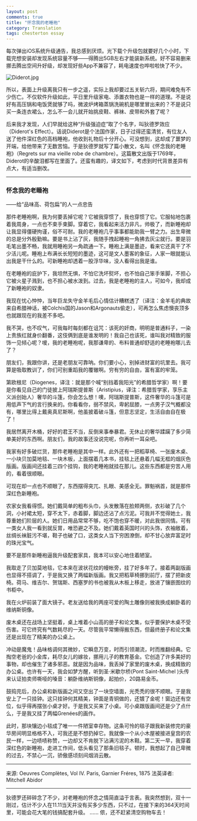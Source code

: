 ```yaml
---
layout: post
comments: true
title: "怀念我的老睡袍"
category: Translation
tags: chesterton essay
---
```


每次弹出iOS系统升级通告，我总感到厌烦。光下载个升级包就要好几个小时，下载完想安装却发现系统容量不够——得腾出5GB左右才能装新系统。好不容易删来挪去腾出空间升好级，却发现好些App不兼容了，耗电速度也哗啦啦快了不少。

![Diderot.jpg](http://upload-images.jianshu.io/upload_images/19585-5c26d9a23a8f61d2.jpg)

所以，表面上升级离我只有一步之遥，实际上我却要过五关斩六将，期间难免有不少伤亡。不仅软件升级如此，平日里升级家电、添置衣物也是一样的道理。不是说好有高压锅和电饭煲就够了吗，微波炉烤箱蒸锅洗碗机是哪里冒出来的？不是说只买一条连衣裙么，怎么不一会儿就开始挑皮鞋、裤袜、皮带和外套了呢？

后来我才发现，人们早就给这种“升级强迫症”取了个名字，叫狄德罗效应（Diderot's Effect）。话说Diderot是个法国作家，日子过得还蛮清贫，有位友人送了他件深红色的高档睡袍，他收到礼物后十分开心。可没想到，这却成了噩梦的开端，给他带来了无数苦恼。于是狄德罗就写了篇小散文，名叫《怀念我的老睡袍》（Regrets sur ma vieille robe de chambre）。这篇散文出版于1769年，Diderot的辛酸泪都写在里面了。还蛮有趣的，译文如下，考虑到时代背景差异有点大，有适当删改。

***

### 怀念我的老睡袍
——给“品味高、荷包扁”的人一点忠告

那件老睡袍啊，我为何要丢掉它呢？它被我穿惯了，我也穿惯了它。它服帖地包裹着我周身，一点也不束手束脚。穿着它，我看起来活力非凡，帅极了，而新睡袍却让我显得僵硬拘谨，俗不可耐。我的老睡袍几乎事事都能助我一臂之力。出生卑微的总是分外殷勤嘛。要是书上沾了灰，我随手拽起睡袍一角拂去灰尘就行。要是羽毛笔出墨不畅，我就用睡袍另一角疏通一下。睡袍上满是墨迹，看来它还真干了不少活儿呢。睡袍上布满长长短短的墨迹，这可是文人墨客的象征，人家一眼就能认出我是干什么的。可新睡袍却透着一股浮华味，没人看得出我是谁。

在老睡袍的庇护下，我坦然无惧，不怕它洗坏熨坏，也不怕自己笨手笨脚，不担心它被火星子溅到，也不担心被水泼到。过去，我是老睡袍的主人，可如今，我却成了新睡袍的奴隶。

我现在忧心忡忡，当年巨龙失守金羊毛后心情估计糟糕透了（译注：金羊毛的典故来自希腊神话，被Colchis国的Jason和Argonauts偷走），可再怎么焦虑懊丧顶多也就跟现在的我差不多吧。

我不哭，也不叹气，可我每时每刻都在诅咒：该死的奸商，明明是普通料子，一染上贵族红就身价翻番，这伎俩到底是谁发明的！我自己也该死，谁叫我对精致的服饰一见倾心呢？嗳，我的老睡袍呢，我那谦卑的、布料普通却舒适的老睡袍哪儿去了？

朋友们，我跟你讲，还是老朋友可靠呐。你们要小心，别掉进财富的坑里去。我可算是吸取教训了，你们可别重蹈我的覆辙啊。穷有穷的自由，富有富的牢笼。

第欧根尼（Diogenes，译注：就是那个喊“别挡着我阳光”的希腊哲学家）啊！要是你看见自己的门徒披上阿瑞斯提普斯（Aristipius，译注：希腊哲学家，享乐主义派创始人）奢华的斗篷，你会怎么想！噢，阿瑞斯提普斯，这件奢华的斗篷可是用低声下气的言行换来的。你看看你，弱不禁风，卑躬屈膝，一点男子汉气概都没有，哪里比得上戴奥真尼斯啊，他虽披着破斗篷，但意志坚定，生活自由自在极了！

我居然离开木桶，好好的君王不当，反倒来事奉暴君。无休止的奢华蹂躏了多少简单美好的东西啊。朋友们，我的故事还没说完呢，你再听一耳朵吧。

我家有好多破烂货，那件老睡袍是其中一样。此外还有一把稻草椅、一张废木桌、一小块贝加莫地毯、一块木板，上面摆着几本书，挂毯上还悬着几幅无框的烟灰色版画。版画间还挂着三四个挂钩，我的老睡袍就挂在那儿。这些东西都是穷苦人用的，看着很顺眼。

可现在却一点也不顺眼了，东西摆得突兀、扎眼、美感全无。罪魁祸首，就是那件深红色新睡袍。

农家女我看得惯。她们戴简单的粗布头巾，头发散落在脸颊两侧，衣衫破了几个洞，小衬裙太短，穿不太下，赤着脚，脚边还沾了点污泥。可我并不觉得她土，我尊重她们阶层的人。她们日用品常常不够，吃不饱也穿不暖，对此我很同情。可有一类女人我一看到就反胃，唯恐避之不及。她们戴着英国时兴的头饰，衣袖敞着，丝绸长袜脏污不堪，鞋子也破了口，这类女人当下穷困潦倒，却不甘心放弃富足时的珠光宝气。

要不是那件新睡袍逼我升级配套家具，我本可以安心地住着陋室。

我取走了贝加莫地毯，它本来在波状花纹的幔帐旁，挂了好多年了。接着两副版画也显得不搭调了，于是我又换了两幅新版画。我又把稻草椅挪到前厅，摆了把新皮椅。荷马、维吉尔、贺瑞斯、西塞罗的书也被我从木板上移走，放进了镶嵌图纹的书柜中。

我在火炉前装了面大镜子。老友送给我的两座可爱的陶土雕像则被我换成躺卧着的维纳斯铜像。

废木桌还在战场上坚挺着，桌上堆着小山高的册子和论文集，似乎要保护木桌不受伤害。可它终究有气数耗尽的一天。尽管我平常懒得搬东西，但最终册子和论文集还是出现在了精美的办公桌上。

冲动是魔鬼！品味格调何其微妙，它瞬息万变，时而引领潮流，时而推翻经典。它掏空老爸的小金库，耗尽女儿的嫁妆，挪用儿子的教育基金。它创造了许多美好的事物，却也催生了诸多邪恶。就是因为品味，我丢掉了家里的废木桌，换成精致的办公桌。也许有一天，我会如梦方醒，听到圣·米歇尔桥(Pont Saint-Michel )头传来认证拍卖师嘶哑的嗓音：躺卧维纳斯铜像，起拍价，20路易金币。

鼓捣完后，办公桌和新版画之间又空出了一块空墙面，光秃秃的很不顺眼。于是我安上了一只挂钟。这只挂钟何其精美，钟面是青铜做的，还镀了金呢！窗边还有空位，似乎得再摆张小桌才好。于是我又买来了小桌。可小桌跟版画间还是少了点什么，于是我又挂了两幅Grenées的画作。

此时，那块镶边小毯成了唯一一件陋室幸存物。这条可怜的毯子跟我新装修完的豪华房间明显格格不入，可我还是不想扔掉它。我就像一个从小木屋被接进皇宫的农民一样，一边啧啧称赞，一边却又不肯脱下沾满污泥的木鞋。第二天一早，我穿着深红色的新睡袍，走进工作间，低头看见了那条旧毯子。顿时，我想起了自己卑微的过去，不禁心一沉，骄傲感顷刻间烟消云散。

***
来源: Oeuvres Complètes, Vol IV. Paris, Garnier Fréres, 1875
法英译者: Mitchell Abidor
***

狄德罗还碎碎念了不少，对老睡袍的怀念之情简直溢于言表。我突然想到，双十一刚过，估计不少人在11.11当天并没有买多少东西，只不过，在接下来的364天时间里，可能会花大笔的钱搞配套升级。
……
侬，还不赶紧清空购物车去！
